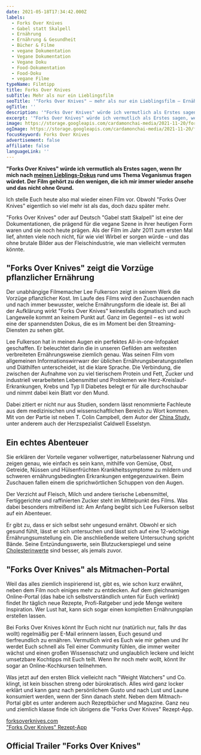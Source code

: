 ```yaml
---
date: 2021-05-18T17:34:42.000Z
labels:
  - Forks Over Knives
  - Gabel statt Skalpell
  - Ernährung
  - Ernährung & Gesundheit
  - Bücher & Filme
  - vegane Dokumentation
  - Vegane Dokumentation
  - Vegane Doku
  - Food-Dokumentation
  - Food-Doku
  - vegane Filme
typeName: Filmtipp
title: Forks Over Knives
subTitle: Mehr als nur ein Lieblingsfilm
seoTitle: '"Forks Over Knives" – mehr als nur ein Lieblingsfilm – Ernährungs-Doku'
ogTitle: ''
description: '"Forks Over Knives" würde ich vermutlich als Erstes sagen, wenn Ihr mich nach meinen Lieblings-Dokus rund ums Thema Veganismus fragen würdet.'
excerpt: '"Forks Over Knives" würde ich vermutlich als Erstes sagen, wenn Ihr mich nach meinen Lieblings-Dokus rund ums Thema Veganismus fragen würdet. Der Film gehört zu den wenigen, die ich mir immer wieder ansehe und das nicht ohne Grund.'
image: https://storage.googleapis.com/cardamonchai-media/2021-11-20/forks-over-knives-jpg-imagine-f8f8f8_d7d3c9_1024_768/640.webp
ogImage: https://storage.googleapis.com/cardamonchai-media/2021-11-20/forks-over-knives-fb-jpg-imagine-f8f8f8_e3e0d9_1200_628/640.webp
focusKeyword: Forks Over Knives
advertisement: false
affiliate: false
languageLink: ''
---
```


**"Forks Over Knives" würde ich vermutlich als Erstes sagen, wenn Ihr mich nach [meinen Lieblings-Dokus](/tag/buecher-und-filme/) rund ums Thema Veganismus fragen würdet. Der Film gehört zu den wenigen, die ich mir immer wieder ansehe und das nicht ohne Grund.**

Ich stelle Euch heute also mal wieder einen Film vor. Obwohl "Forks Over Knives" eigentlich so viel mehr ist als das, doch dazu später mehr.

"Forks Over Knives" oder auf Deutsch "Gabel statt Skalpell" ist eine der Dokumentationen, die prägend für die vegane Szene in ihrer heutigen Form waren und sie noch heute prägen. Als der Film im Jahr 2011 zum ersten Mal lief, ahnten viele noch nicht, für wie viel Wirbel er sorgen würde – und das ohne brutale Bilder aus der Fleischindustrie, wie man vielleicht vermuten könnte.

## "Forks Over Knives" zeigt die Vorzüge pflanzlicher Ernährung

Der unabhängige Filmemacher Lee Fulkerson zeigt in seinem Werk die Vorzüge pflanzlicher Kost. Im Laufe des Films wird den Zuschauenden nach und nach immer bewusster, welche Ernährungsform die ideale ist. Bei all der Aufklärung wirkt "Forks Over Knives" keinesfalls dogmatisch und auch Langeweile kommt an keinem Punkt auf. Ganz im Gegenteil – es ist wohl eine der spannendsten Dokus, die es im Moment bei den Streaming-Diensten zu sehen gibt.

Lee Fulkerson hat in meinen Augen ein perfektes All-in-one-Infopaket geschaffen. Er beleuchtet darin die in unseren Gefilden am weitesten verbreiteten Ernährungsweise ziemlich genau. Was seinen Film vom allgemeinen Informationswirrwarr der üblichen Ernährungsberatungsstellen und Diäthilfen unterscheidet, ist die klare Sprache. Die Verbindung, die zwischen der Aufnahme von zu viel tierischem Protein und Fett, Zucker und industriell verarbeiteten Lebensmittel und Problemen wie Herz-Kreislauf-Erkrankungen, Krebs und Typ II Diabetes belegt er für alle durchschaubar und nimmt dabei kein Blatt vor den Mund.

Dabei zitiert er nicht nur aus Studien, sondern lässt renommierte Fachleute aus dem medizinischen und wissenschaftlichen Bereich zu Wort kommen. Mit von der Partie ist neben T. Colin Campbell, dem Autor der [China Study](/2019/06/veganer-arzt-interview-dr-hanno-platz/), unter anderem auch der Herzspezialist Caldwell Esselstyn.

## Ein echtes Abenteuer

Sie erklären der Vorteile veganer vollwertiger, naturbelassener Nahrung und zeigen genau, wie einfach es sein kann, mithilfe von Gemüse, Obst, Getreide, Nüssen und Hülsenfrüchten Krankheitssymptome zu mildern und schweren ernährungsbedingten Erkrankungen entgegenzuwirken. Beim Zuschauen fallen einem die sprichwörtlichen Schuppen von den Augen.

Der Verzicht auf Fleisch, Milch und andere tierische Lebensmittel, Fertiggerichte und raffinierten Zucker steht im Mittelpunkt des Films. Was dabei besonders mitreißend ist: Am Anfang begibt sich Lee Fulkerson selbst auf ein Abenteuer.

Er gibt zu, dass er sich selbst sehr ungesund ernährt. Obwohl er sich gesund fühlt, lässt er sich untersuchen und lässt sich auf eine 12-wöchige Ernährungsumstellung ein. Die anschließende weitere Untersuchung spricht Bände. Seine Entzündungswerte, sein Blutzuckerspiegel und seine [Cholesterinwerte](/2019/06/veganer-arzt-interview-dr-hanno-platz/) sind besser, als jemals zuvor.

## "Forks Over Knives" als Mitmachen-Portal

Weil das alles ziemlich inspirierend ist, gibt es, wie schon kurz erwähnt, neben dem Film noch einiges mehr zu entdecken. Auf dem gleichnamigen Online-Portal (das habe ich selbstverständlich unten für Euch verlinkt) findet Ihr täglich neue Rezepte, Profi-Ratgeber und jede Menge weitere Inspiration. Wer Lust hat, kann sich sogar einen kompletten Ernährungsplan erstellen lassen.

Bei Forks Over Knives könnt Ihr Euch nicht nur (natürlich nur, falls Ihr das wollt) regelmäßig per E-Mail erinnern lassen, Euch gesund und tierfreundlich zu ernähren. Vermutlich wird es Euch wie mir gehen und Ihr werdet Euch schnell als Teil einer Community fühlen, die immer weiter wächst und einen großen Wissensschatz und unglaublich leckere und leicht umsetzbare Kochtipps mit Euch teilt. Wenn Ihr noch mehr wollt, könnt Ihr sogar an Online-Kochkursen teilnehmen.

Was jetzt auf den ersten Blick vielleicht nach "Weight Watchers" und Co. klingt, ist kein bisschen streng oder bürokratisch. Alles wird ganz locker erklärt und kann ganz nach persönlichem Gusto und nach Lust und Laune konsumiert werden, wenn der Sinn danach steht. Neben dem Mitmach-Portal gibt es unter anderem auch Rezeptbücher und Magazine. Ganz neu und ziemlich klasse finde ich übrigens die "Forks Over Knives" Rezept-App.

[forksoverknives.com](https://www.forksoverknives.com/)  
["Forks Over Knives" Rezept-App](https://www.forksoverknives.com/app/)

## Official Trailer "Forks Over Knives"

<YouTube id="O7ijukNzlUg" />
